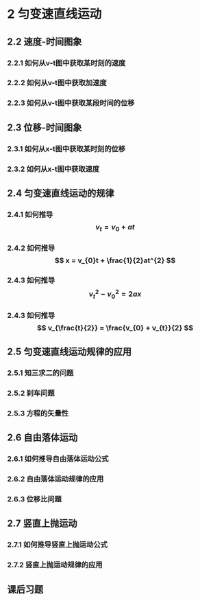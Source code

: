 # 2 匀变速直线运动

## 2.2 速度-时间图象

### 2.2.1 如何从v-t图中获取某时刻的速度

### 2.2.2 如何从v-t图中获取加速度

### 2.2.3 如何从v-t图中获取某段时间的位移

## 2.3 位移-时间图象

### 2.3.1 如何从x-t图中获取某时刻的位移

### 2.3.2 如何从x-t图中获取速度

## 2.4 匀变速直线运动的规律

### 2.4.1 如何推导 $$ v_{t} = v_{0} + at $$

### 2.4.2 如何推导 $$ x = v_{0}t + \frac{1}{2}at^{2} $$

### 2.4.3 如何推导 $$ v_{t}^{2}-v_{0}^2 = 2ax $$

### 2.4.3 如何推导 $$ v_{\frac{t}{2}} = \frac{v_{0} + v_{t}}{2} $$

## 2.5 匀变速直线运动规律的应用

### 2.5.1 知三求二的问题

### 2.5.2 刹车问题

### 2.5.3 方程的矢量性

## 2.6 自由落体运动

### 2.6.1 如何推导自由落体运动公式

### 2.6.2 自由落体运动规律的应用

### 2.6.3 位移比问题

## 2.7 竖直上抛运动

### 2.7.1 如何推导竖直上抛运动公式

### 2.7.2 竖直上抛运动规律的应用

## 课后习题
